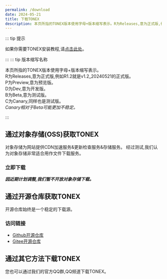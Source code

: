 ```yaml
---
permalink: /download
date: 2024-05-21
title: 下载TONEX
description: 本页所指的TONEX版本使用字母+版本缩写表示。R为Releases,意为正式版,例如R1.2就是v1.2_20240521的正式版。P为Preview,意为预览版。D为Dev,意为开发版。B为Beta,意为测试版。C为Canary,同样也是测试版。Canary相对于Beta可能更加不稳定。
---
```

::: tip 提示

如果你需要TONEX安装教程,请[点击此处](https://tonex.cc/tutorial)。

:::
::: tip 版本缩写名称

本页所指的TONEX版本使用字母+版本缩写表示。<br>
R为Releases,意为正式版,例如R1.2就是v1.2_20240521的正式版。<br>
P为Preview,意为预览版。<br>
D为Dev,意为开发版。<br>
B为Beta,意为测试版。<br>
C为Canary,同样也是测试版。<br>
*Canary相对于Beta可能更加不稳定。*

:::
## 通过对象存储(OSS)获取TONEX
对象存储为网站提供CDN加速服务&更新检查服务&存储服务。
经过测试,我们认为对象存储非常适合用作文件下载服务。

### 立即下载

***因近期计划调整,我们暂不开放对象存储下载。***
<!--- [dll文件](https://cn-sy1.rains3.com/xtremewave/TONEX.dll)
  - 版本:R1.2
  - 文件提供者:Slok7565
- [安装包](https://cn-sy1.rains3.com/xtremewave/TONEX_R1.2.zip)
  - 版本:R1.2
  - 文件提供者:Slok7565
- 懒人包
  - ***暂不提供懒人包。***-->

## 通过开源仓库获取TONEX
开源仓库始终是一个稳定的下载源。

### 访问链接
- [Github开源仓库](https://gitee.com/XtremeWave/TownOfNewEpic_Xtreme/releases)
- [Gitee开源仓库](https://gitee.com/XtremeWave/TownOfNewEpic_Xtreme/releases)
## 通过其它方法下载TONEX
您也可以通过我们的官方QQ群,QQ频道下载TONEX。